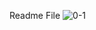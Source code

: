 Readme File
![0-1](https://github.com/JamalWali/Asgn2Prac/assets/47362745/d6794629-e623-4523-b9e8-803dbf93cf1d)
